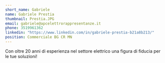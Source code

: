 ```yaml
---
short_name: Gabriele
name: Gabriele Prestia
thumbnail: Prestia.JPG
email: gabriele@apcelettrorappresentanze.it
phone: 3519961362
linkedin: "https://www.linkedin.com/in/gabriele-prestia-b21a8b213/"
position: Commerciale BG CR MN
---
```

Con oltre 20 anni di esperienza nel settore elettrico una figura di fiducia per le tue soluzioni!